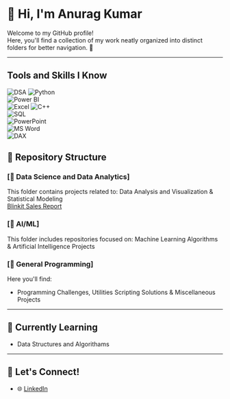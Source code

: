 # 👋 Hi, I'm Anurag Kumar  

Welcome to my GitHub profile!  
Here, you'll find a collection of my work neatly organized into distinct folders for better navigation. 🚀  

---

## Tools and Skills I Know 
![DSA](https://img.shields.io/badge/-DSA-009688?logo=data-structures&logoColor=white&style=flat&logoWidth=20)
![Python](https://img.shields.io/badge/-Python-3776AB?logo=python&logoColor=white&style=flat&logoWidth=20)  
![Power BI](https://img.shields.io/badge/-Power%20BI-F2C811?logo=power-bi&logoColor=black&style=flat&logoWidth=20)  
![Excel](https://img.shields.io/badge/-Excel-217346?logo=microsoft-excel&logoColor=white&style=flat&logoWidth=20)
![C++](https://img.shields.io/badge/-C++-00599C?logo=cplusplus&logoColor=white&style=flat&logoWidth=20)  
![SQL](https://img.shields.io/badge/-SQL-003B57?logo=postgresql&logoColor=white&style=flat&logoWidth=20)  
![PowerPoint](https://img.shields.io/badge/-PowerPoint-BA4F4F?logo=microsoft-powerpoint&logoColor=white&style=flat&logoWidth=20)  
![MS Word](https://img.shields.io/badge/-Word-2A5699?logo=microsoft-word&logoColor=white&style=flat&logoWidth=20)  
![DAX](https://img.shields.io/badge/-DAX-1E6EC1?logo=powerbi&logoColor=white&style=flat&logoWidth=20)

## 📂 Repository Structure  

### [📁 Data Science and Data Analytics]  
This folder contains projects related to: Data Analysis and Visualization & Statistical Modeling    
[Blinkit Sales Report](https://github.com/anuragba01/Power_bi_blinkit_sales_report)
### [📁 AI/ML]  
This folder includes repositories focused on:  Machine Learning Algorithms & Artificial Intelligence Projects 
 

### [📁 General Programming]
Here you'll find:  
- Programming Challenges, Utilities Scripting Solutions & Miscellaneous Projects   
---

## 🌱 Currently Learning     
- Data Structures and Algorithams
---

## 🤝 Let's Connect!  
- 🌐 [LinkedIn](www.linkedin.com/in/anurag-mba)  

